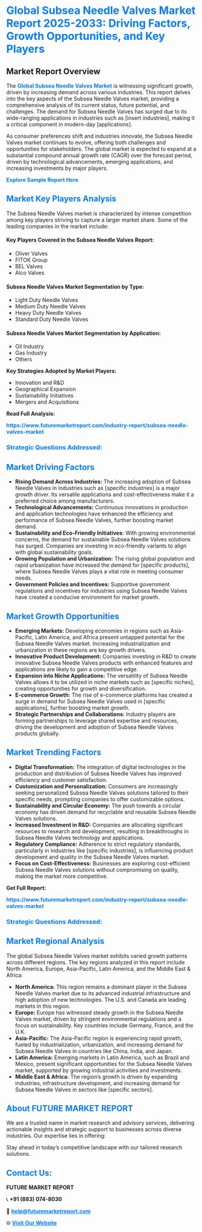 <h1 style="color: #007BFF;">Global Subsea Needle Valves Market Report 2025-2033: Driving Factors, Growth Opportunities, and Key Players</h1>

<section id="overview">
<h2>Market Report Overview</h2>
<p>The <a href="https://www.futuremarketreport.com/industry-report/subsea-needle-valves-market" style="color: #007BFF; text-decoration: none;"><strong>Global Subsea Needle Valves Market</strong></a> is witnessing significant growth, driven by increasing demand across various industries. This report delves into the key aspects of the Subsea Needle Valves market, providing a comprehensive analysis of its current status, future potential, and challenges. The demand for Subsea Needle Valves has surged due to its wide-ranging applications in industries such as [insert industries], making it a critical component in modern-day [applications].</p>
<p>As consumer preferences shift and industries innovate, the Subsea Needle Valves market continues to evolve, offering both challenges and opportunities for stakeholders. The global market is expected to expand at a substantial compound annual growth rate (CAGR) over the forecast period, driven by technological advancements, emerging applications, and increasing investments by major players.</p>
</section>

<section id="overview">
<p><a href="https://www.futuremarketreport.com/request-sample/reportId=92431" style="color: #007BFF; text-decoration: none;"><strong>Explore Sample Report Here</strong></a></p>
</section>

<section id="key-players">
<h2 style="color: #007BFF;">Market Key Players Analysis</h2>
<p>The Subsea Needle Valves market is characterized by intense competition among key players striving to capture a larger market share. Some of the leading companies in the market include:</p>
<h4>Key Players Covered in the Subsea Needle Valves Report:</h4>
<ul><li>Oliver Valves</li><li>FITOK Group</li><li>BEL Valves</li><li>Alco Valves</li></ul>
<h4>Subsea Needle Valves Market Segmentation by Type:</h4>
<ul><li>Light Duty Needle Valves</li><li>Medium Duty Needle Valves</li><li>Heavy Duty Needle Valves</li><li>Standard Duty Needle Valves</li></ul>

<h4>Subsea Needle Valves Market Segmentation by Application:</h4>
<ul><li>Oil Industry</li><li>Gas Industry</li><li>Others</li></ul>
<p><strong>Key Strategies Adopted by Market Players:</strong></p>
<ul>
<li>Innovation and R&D</li>
<li>Geographical Expansion</li>
<li>Sustainability Initiatives</li>
<li>Mergers and Acquisitions</li>
</ul>
</section>

<section>
<p><strong>Read Full Analysis: </strong></p><a href="https://www.futuremarketreport.com/industry-report/subsea-needle-valves-market" style="color: #007BFF; text-decoration: none;"><strong>https://www.futuremarketreport.com/industry-report/subsea-needle-valves-market</strong></a>
<h3 style="color: #007BFF;">Strategic Questions Addressed:</h3>
</section>

<section id="driving-factors">
<h2 style="color: #007BFF;">Market Driving Factors</h2>
<ul>
<li><strong>Rising Demand Across Industries:</strong> The increasing adoption of Subsea Needle Valves in industries such as [specific industries] is a major growth driver. Its versatile applications and cost-effectiveness make it a preferred choice among manufacturers.</li>
<li><strong>Technological Advancements:</strong> Continuous innovations in production and application technologies have enhanced the efficiency and performance of Subsea Needle Valves, further boosting market demand.</li>
<li><strong>Sustainability and Eco-Friendly Initiatives:</strong> With growing environmental concerns, the demand for sustainable Subsea Needle Valves solutions has surged. Companies are investing in eco-friendly variants to align with global sustainability goals.</li>
<li><strong>Growing Population and Urbanization:</strong> The rising global population and rapid urbanization have increased the demand for [specific products], where Subsea Needle Valves plays a vital role in meeting consumer needs.</li>
<li><strong>Government Policies and Incentives:</strong> Supportive government regulations and incentives for industries using Subsea Needle Valves have created a conducive environment for market growth.</li>
</ul>
</section>

<section id="growth-opportunities">
<h2 style="color: #007BFF;">Market Growth Opportunities</h2>
<ul>
<li><strong>Emerging Markets:</strong> Developing economies in regions such as Asia-Pacific, Latin America, and Africa present untapped potential for the Subsea Needle Valves market. Increasing industrialization and urbanization in these regions are key growth drivers.</li>
<li><strong>Innovative Product Development:</strong> Companies investing in R&D to create innovative Subsea Needle Valves products with enhanced features and applications are likely to gain a competitive edge.</li>
<li><strong>Expansion into Niche Applications:</strong> The versatility of Subsea Needle Valves allows it to be utilized in niche markets such as [specific niches], creating opportunities for growth and diversification.</li>
<li><strong>E-commerce Growth:</strong> The rise of e-commerce platforms has created a surge in demand for Subsea Needle Valves used in [specific applications], further boosting market growth.</li>
<li><strong>Strategic Partnerships and Collaborations:</strong> Industry players are forming partnerships to leverage shared expertise and resources, driving the development and adoption of Subsea Needle Valves products globally.</li>
</ul>
</section>

<section id="trending-factors">
<h2 style="color: #007BFF;">Market Trending Factors</h2>
<ul>
<li><strong>Digital Transformation:</strong> The integration of digital technologies in the production and distribution of Subsea Needle Valves has improved efficiency and customer satisfaction.</li>
<li><strong>Customization and Personalization:</strong> Consumers are increasingly seeking personalized Subsea Needle Valves solutions tailored to their specific needs, prompting companies to offer customizable options.</li>
<li><strong>Sustainability and Circular Economy:</strong> The push towards a circular economy has driven demand for recyclable and reusable Subsea Needle Valves solutions.</li>
<li><strong>Increased Investment in R&D:</strong> Companies are allocating significant resources to research and development, resulting in breakthroughs in Subsea Needle Valves technology and applications.</li>
<li><strong>Regulatory Compliance:</strong> Adherence to strict regulatory standards, particularly in industries like [specific industries], is influencing product development and quality in the Subsea Needle Valves market.</li>
<li><strong>Focus on Cost-Effectiveness:</strong> Businesses are exploring cost-efficient Subsea Needle Valves solutions without compromising on quality, making the market more competitive.</li>
</ul>
</section>

<section>
<p><strong>Get Full Report: </strong></p><a href="https://www.futuremarketreport.com/industry-report/subsea-needle-valves-market" style="color: #007BFF; text-decoration: none;"><strong>https://www.futuremarketreport.com/industry-report/subsea-needle-valves-market</strong></a>
<h3 style="color: #007BFF;">Strategic Questions Addressed:</h3>
</section>


<section id="regional-analysis">
<h2 style="color: #007BFF;">Market Regional Analysis</h2>
<p>The global Subsea Needle Valves market exhibits varied growth patterns across different regions. The key regions analyzed in this report include North America, Europe, Asia-Pacific, Latin America, and the Middle East & Africa:</p>
<ul>
<li><strong>North America:</strong> This region remains a dominant player in the Subsea Needle Valves market due to its advanced industrial infrastructure and high adoption of new technologies. The U.S. and Canada are leading markets in this region.</li>
<li><strong>Europe:</strong> Europe has witnessed steady growth in the Subsea Needle Valves market, driven by stringent environmental regulations and a focus on sustainability. Key countries include Germany, France, and the U.K.</li>
<li><strong>Asia-Pacific:</strong> The Asia-Pacific region is experiencing rapid growth, fueled by industrialization, urbanization, and increasing demand for Subsea Needle Valves in countries like China, India, and Japan.</li>
<li><strong>Latin America:</strong> Emerging markets in Latin America, such as Brazil and Mexico, present significant opportunities for the Subsea Needle Valves market, supported by growing industrial activities and investments.</li>
<li><strong>Middle East & Africa:</strong> The region’s growth is driven by expanding industries, infrastructure development, and increasing demand for Subsea Needle Valves in sectors like [specific sectors].</li>
</ul>
</section>

<footer>
<h2 style="color: #007BFF;">About FUTURE MARKET REPORT</h2>
<p>We are a trusted name in market research and advisory services, delivering actionable insights and strategic support to businesses across diverse industries. Our expertise lies in offering:</p>

<p>Stay ahead in today’s competitive landscape with our tailored research solutions.</p>

<h2 style="color: #007BFF;">Contact Us:</h2>
<p><strong>FUTURE MARKET REPORT</strong></p>
<p>📞 <strong>+91 (883) 074-8030</strong></p>
<p>📧 <strong><a href="mailto:help@futuremarketreport.com" style="color: #007BFF;">help@futuremarketreport.com</a></strong></p>
<p>🌐 <strong><a href="https://www.futuremarketreport.com/" style="color: #007BFF;">Visit Our Website</a></strong></p>
</footer>
